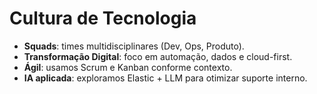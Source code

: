 # Cultura de Tecnologia
- **Squads**: times multidisciplinares (Dev, Ops, Produto).
- **Transformação Digital**: foco em automação, dados e cloud-first.
- **Ágil**: usamos Scrum e Kanban conforme contexto.
- **IA aplicada**: exploramos Elastic + LLM para otimizar suporte interno.
